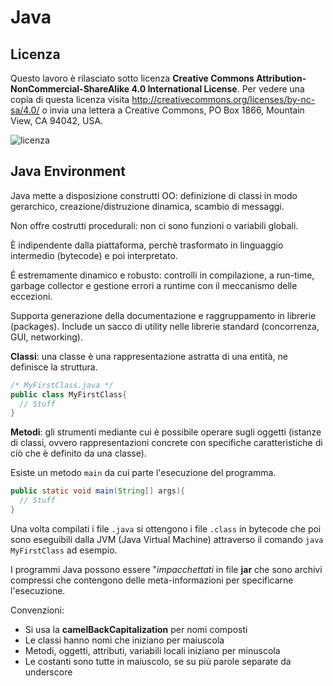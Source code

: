 # Java

## Licenza

Questo lavoro è rilasciato sotto licenza **Creative Commons Attribution-NonCommercial-ShareAlike 4.0 International License**. Per vedere una copia di questa licenza visita http://creativecommons.org/licenses/by-nc-sa/4.0/ o invia una lettera a Creative Commons, PO Box 1866, Mountain View, CA 94042, USA.

![licenza](https://i.creativecommons.org/l/by-nc-sa/4.0/88x31.png)

## Java Environment

Java mette a disposizione construtti OO: definizione di classi in modo gerarchico, creazione/distruzione dinamica, scambio di messaggi.

Non offre costrutti procedurali: non ci sono funzioni o variabili globali.

È indipendente dalla piattaforma, perchè trasformato in linguaggio intermedio (bytecode) e poi interpretato.

É estremamente dinamico e robusto: controlli in compilazione, a run-time, garbage collector e gestione errori a runtime con il meccanismo delle eccezioni.

Supporta generazione della documentazione e raggruppamento in librerie (packages). Include un sacco di utility nelle librerie standard (concorrenza, GUI, networking).

**Classi**: una classe è una rappresentazione astratta di una entità, ne definisce la struttura.

```java
/* MyFirstClass.java */
public class MyFirstClass{
  // Stuff
}
```

**Metodi**: gli strumenti mediante cui è possibile operare sugli oggetti (istanze di classi, ovvero rappresentazioni concrete con specifiche caratteristiche di ciò che è definito da una classe).

Esiste un metodo `main` da cui parte l'esecuzione del programma.

```java
public static void main(String[] args){
  // Stuff
}
```

Una volta compilati i file `.java` si ottengono i file `.class` in bytecode che poi sono eseguibili dalla JVM (Java Virtual Machine) attraverso il comando `java MyFirstClass` ad esempio.

I programmi Java possono essere "*impacchettati* in file **jar** che sono archivi compressi che contengono delle meta-informazioni per specificarne l'esecuzione.

Convenzioni:

- Si usa la **camelBackCapitalization** per nomi composti
- Le classi hanno nomi che iniziano per maiuscola
- Metodi, oggetti, attributi, variabili locali iniziano per minuscola
- Le costanti sono tutte in maiuscolo, se su più parole separate da underscore



